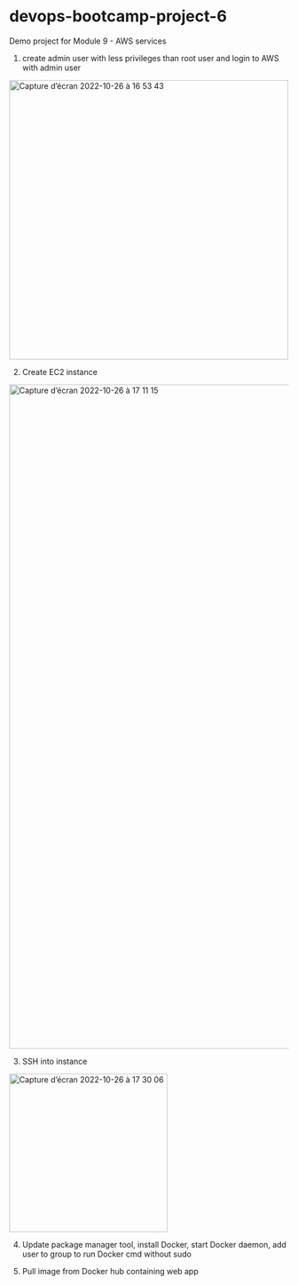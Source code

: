 # devops-bootcamp-project-6
Demo project for Module 9 - AWS services

1. create admin user with less privileges than root user and login to AWS with admin user
<img width="503" alt="Capture d’écran 2022-10-26 à 16 53 43" src="https://user-images.githubusercontent.com/62488871/198060205-87d33c7d-4aed-4c68-9dfd-8b92d9c3854e.png">

2. Create EC2 instance
<img width="1196" alt="Capture d’écran 2022-10-26 à 17 11 15" src="https://user-images.githubusercontent.com/62488871/198064806-5832fbcf-778b-4ae9-955b-722a531e65b8.png">

3. SSH into instance
<img width="285" alt="Capture d’écran 2022-10-26 à 17 30 06" src="https://user-images.githubusercontent.com/62488871/198069411-cbe35775-0870-4129-8b3f-bab9398c7110.png">

4. Update package manager tool, install Docker, start Docker daemon, add user to group to run Docker cmd without sudo

5. Pull image from Docker hub containing web app
